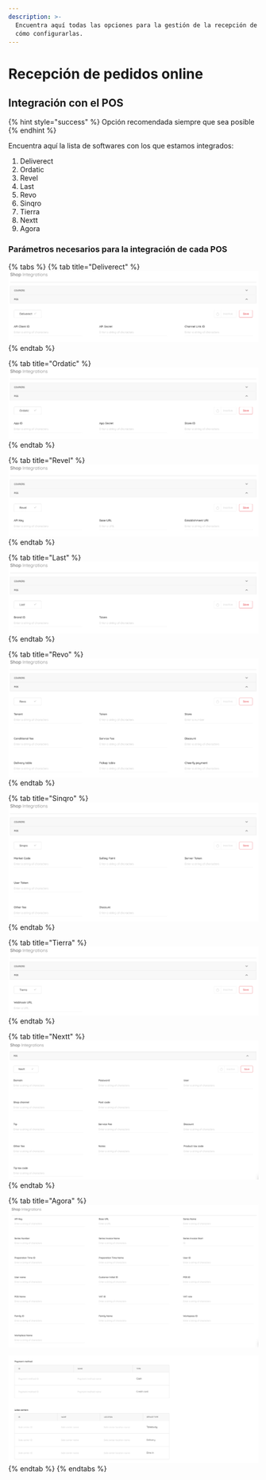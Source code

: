 ```yaml
---
description: >-
  Encuentra aquí todas las opciones para la gestión de la recepción de pedidos y
  cómo configurarlas.
---
```


# Recepción de pedidos online

## Integración con el POS

{% hint style="success" %}
Opción recomendada siempre que sea posible
{% endhint %}

Encuentra aquí la lista de softwares con los que estamos integrados:

1. Deliverect
2. Ordatic
3. Revel
4. Last
5. Revo
6. Sinqro
7. Tierra
8. Nextt
9. Agora

### Parámetros necesarios para la integración de cada POS

{% tabs %}
{% tab title="Deliverect" %}
![](../.gitbook/assets/image%20%2811%29.png)
{% endtab %}

{% tab title="Ordatic" %}
![](../.gitbook/assets/image%20%2812%29.png)
{% endtab %}

{% tab title="Revel" %}
![](../.gitbook/assets/image%20%2817%29.png)
{% endtab %}

{% tab title="Last" %}
![](../.gitbook/assets/image%20%2820%29.png)
{% endtab %}

{% tab title="Revo" %}
![](../.gitbook/assets/image%20%2813%29.png)
{% endtab %}

{% tab title="Sinqro" %}
![](../.gitbook/assets/image%20%2818%29.png)
{% endtab %}

{% tab title="Tierra" %}
![](../.gitbook/assets/image%20%2821%29.png)
{% endtab %}

{% tab title="Nextt" %}
![](../.gitbook/assets/image%20%2814%29.png)
{% endtab %}

{% tab title="Agora" %}
![](../.gitbook/assets/image%20%2810%29.png)

![](../.gitbook/assets/image%20%2816%29.png)
{% endtab %}
{% endtabs %}

